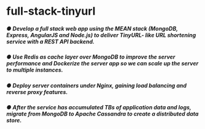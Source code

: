 # full-stack-tinyurl

##### ● Develop a full stack web app using the MEAN stack (MongoDB, Express, AngularJS and Node.js) to deliver TinyURL- like URL shortening service with a REST API backend.  
##### ● Use Redis as cache layer over MongoDB to improve the server performance and Dockerize the server app so we can scale up the server to multiple instances.  
##### ● Deploy server containers under Nginx, gaining load balancing and reverse proxy features.  
##### ● After the service has accumulated TBs of application data and logs, migrate from MongoDB to Apache Cassandra to create a distributed data store.
